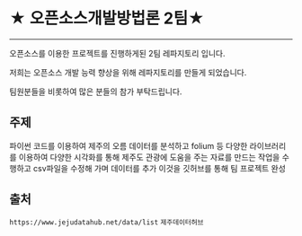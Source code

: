 # ★ 오픈소스개발방법론 2팀★
-------------------
오픈소스를 이용한 프로젝트를 진행하게된 2팀 레파지토리 입니다.

저희는 오픈소스 개발 능력 향상을 위해 레파지토리를 만들게 되었습니다.

팀원분들을 비롯하여 많은 분들의 참가 부탁드립니다. 

## 주제
파이썬 코드를 이용하여 제주의 오름 데이터를 분석하고 
folium 등 다양한 라이브러리를 이용하여 다양한 시각화를 통해
제주도 관광에 도움을 주는 자료를 만드는 작업을 수행하고 csv파일을 수정해 가며 데이터를 추가
이것을 깃허브를 통해 팀 프로젝트 완성

## 출처
`https://www.jejudatahub.net/data/list`
`제주데이터허브`